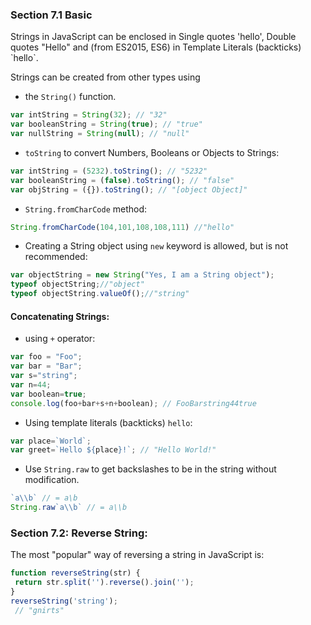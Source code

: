 ### Section 7.1 Basic
Strings in JavaScript can be enclosed in Single quotes 'hello', Double quotes "Hello" and (from ES2015, ES6) in Template Literals (backticks) \`hello\`.

Strings can be created from other types using 

- the `String()` function.
```js
var intString = String(32); // "32"
var booleanString = String(true); // "true"
var nullString = String(null); // "null"
```
- `toString`  to convert Numbers, Booleans or Objects to Strings:
```js
var intString = (5232).toString(); // "5232"
var booleanString = (false).toString(); // "false"
var objString = ({}).toString(); // "[object Object]"
```
- `String.fromCharCode` method:
```js
String.fromCharCode(104,101,108,108,111) //"hello"
```
- Creating a String object using `new` keyword is allowed, but is not recommended:
```js
var objectString = new String("Yes, I am a String object");
typeof objectString;//"object"
typeof objectString.valueOf();//"string"
```
#### Concatenating Strings:

- using `+` operator:
```js
var foo = "Foo";
var bar = "Bar";
var s="string";
var n=44;
var boolean=true;
console.log(foo+bar+s+n+boolean); // FooBarstring44true
```
- Using template literals (backticks) `hello`:
```js
var place=`World`;
var greet=`Hello ${place}!`; // "Hello World!"
```
- Use `String.raw` to get backslashes to be in the string without modification.
```js
`a\\b` // = a\b
String.raw`a\\b` // = a\\b
```
### Section 7.2: Reverse String:
The most "popular" way of reversing a string in JavaScript is:
```js
function reverseString(str) {
 return str.split('').reverse().join('');
}
reverseString('string');
 // "gnirts"
```


<!--stackedit_data:
eyJoaXN0b3J5IjpbMTgxNDAxNzYxXX0=
-->